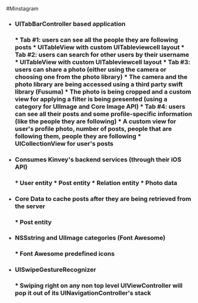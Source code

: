#Minstagram

- <h3>UITabBarController based application<h3>
  * Tab #1: users can see all the people they are following posts
    * UITableView with custom UITableviewcell layout
  * Tab #2: users can search for other users by their username
    * UITableView with custom UITableviewcell layout
  * Tab #3: users can share a photo (either using the camera or choosing one from the photo library)
    * The camera and the photo library are being accessed using a third party swift library (Fusuma)
    * The photo is being cropped and a custom view for applying a filter is being presented (using a category for UIImage and Core Image API)
  * Tab #4: users can see all their posts and some profile-specific information (like the people they are following)
    * A custom view for user's profile photo, number of posts, people that are following them, people they are following
    * UICollectionView for user's posts
    
- <h3>Consumes Kinvey's backend services (through their iOS API)<h3>
    * User entity
    * Post entity
    * Relation entity
    * Photo data
  
- <h3>Core Data to cache posts after they are being retrieved from the server<h3>
    * Post entity
  
- <h3>NSSstring and UIImage categories (Font Awesome)<h3>
    * Font Awesome predefined icons

- <h3>UISwipeGestureRecognizer<h3>
    * Swiping right on any non top level UIViewController will pop it out of its UINavigationController's stack
